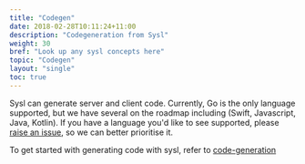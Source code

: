 ```yaml
---
title: "Codegen"
date: 2018-02-28T10:11:24+11:00
description: "Codegeneration from Sysl"
weight: 30
bref: "Look up any sysl concepts here"
topic: "Codegen"
layout: "single"
toc: true
---
```


Sysl can generate server and client code. Currently, Go is the only language supported, but we have several on the roadmap including (Swift, Javascript, Java, Kotlin). If you have a language you'd like to see supported, please [raise an issue](https://github.com/anz-bank/sysl/issues/new?labels=enhancement&template=feature_request.md), so we can better prioritise it.

To get started with generating code with sysl, refer to [code-generation](/docs/byexample/code-generation/)
